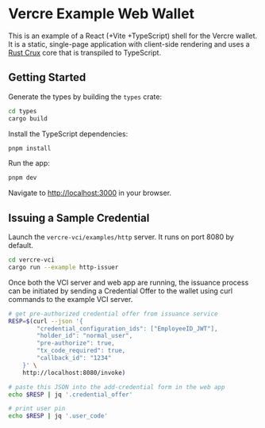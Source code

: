 # Vercre Example Web Wallet

This is an example of a React (+Vite +TypeScript) shell for the Vercre wallet. It is a static,
single-page application with client-side rendering and uses a [Rust Crux](https://github.com/redbadger/crux) core that is transpiled to TypeScript.

## Getting Started

Generate the types by building the `types` crate:

```bash
cd types
cargo build
```

Install the TypeScript dependencies:

```bash
pnpm install
```

Run the app:

```bash
pnpm dev
```

Navigate to [http://localhost:3000](http://localhost:3000) in your browser.

## Issuing a Sample Credential

Launch the `vercre-vci/examples/http` server. It runs on port 8080 by default.

```bash
cd vercre-vci
cargo run --example http-issuer
```

Once both the VCI server and web app are running, the issuance process can be initiated by sending a Credential Offer to the wallet using curl commands to the example VCI server.



```bash
# get pre-authorized credential offer from issuance service
RESP=$(curl --json '{
        "credential_configuration_ids": ["EmployeeID_JWT"],
        "holder_id": "normal_user",
        "pre-authorize": true,
        "tx_code_required": true,
        "callback_id": "1234"
    }' \
    http://localhost:8080/invoke)

# paste this JSON into the add-credential form in the web app
echo $RESP | jq '.credential_offer'

# print user pin
echo $RESP | jq '.user_code'
```
